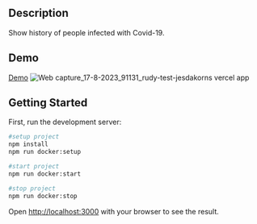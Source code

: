 ## Description
Show history of people infected with Covid-19.

## Demo
[Demo](https://covid-19-history.vercel.app/)
![Web capture_17-8-2023_91131_rudy-test-jesdakorns vercel app](https://github.com/Jesdakorns/RudyTest/assets/52199797/6f765dd6-e85e-445e-9d83-bf9a42d9116f)


## Getting Started

First, run the development server:

```bash
#setup project
npm install
npm run docker:setup

#start project
npm run docker:start

#stop project
npm run docker:stop
```
Open [http://localhost:3000](http://localhost:3000) with your browser to see the result.
